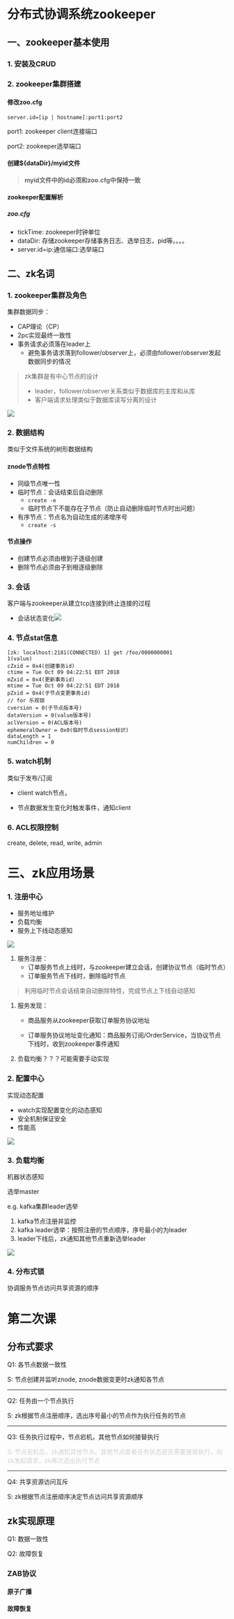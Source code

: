 # 分布式协调系统zookeeper

## 一、zookeeper基本使用

### 1. 安装及CRUD

### 2. zookeeper集群搭建

#### 修改zoo.cfg

```
server.id=[ip | hostname]:port1:port2
```

port1: zookeeper client连接端口

port2: zookeeper选举端口

#### 创建${dataDir}/myid文件

>  **myid文件中的id必须和zoo.cfg中保持一致**

#### zookeeper配置解析

##### zoo.cfg

- tickTime: zookeeper时钟单位
- dataDir: 存储zookeeper存储事务日志、选举日志，pid等。。。。
- server.id=ip:通信端口:选举端口

## 二、zk名词

### 1. zookeeper集群及角色

集群数据同步：

- CAP理论（CP）
- 2pc实现最终一致性
- 事务请求必须落在leader上
  - 避免事务请求落到follower/observer上，必须由follower/observer发起数据同步的情况

> zk集群是有中心节点的设计
>
> - leader，follower/observer关系类似于数据库的主库和从库
> - 客户端请求处理类似于数据库读写分离的设计

![](E:\images\zookeeper_cluster.png)

### 2. 数据结构

类似于文件系统的树形数据结构

#### znode节点特性

- 同级节点唯一性
- 临时节点：会话结束后自动删除
  - `create -e`
  - 临时节点下不能存在子节点（防止自动删除临时节点时出问题）
- 有序节点：节点名为自动生成的递增序号
  - `create -s`

#### 节点操作

- 创建节点必须由根到子逐级创建
- 删除节点必须由子到根逐级删除

### 3. 会话

客户端与zookeeper从建立tcp连接到终止连接的过程

- 会话状态变化![](E:\images\zookeeper_session_states.png)

### 4. 节点stat信息

```
[zk: localhost:2181(CONNECTED) 1] get /foo/0000000001
1(value)
cZxid = 0x4(创建事务id)
ctime = Tue Oct 09 04:22:51 EDT 2018
mZxid = 0x4(更新事务id)
mtime = Tue Oct 09 04:22:51 EDT 2018
pZxid = 0x4(子节点变更事务id)
// for 乐观锁
cversion = 0(子节点版本号)
dataVersion = 0(value版本号)
aclVersion = 0(ACL版本号)
ephemeralOwner = 0x0(临时节点session标识)
dataLength = 1
numChildren = 0
```

### 5. watch机制

类似于发布/订阅

- client watch节点，

- 节点数据发生变化时触发事件，通知client

### 6. ACL权限控制

create, delete, read, write, admin

# 三、zk应用场景

### 1. 注册中心

- 服务地址维护
- 负载均衡
- 服务上下线动态感知

![](E:\images\zookeeper_registry.png)

1. 服务注册：
   - 订单服务节点上线时，与zookeeper建立会话，创建协议节点（临时节点）
   - 订单服务节点下线时，删除临时节点

> 利用临时节点会话结束自动删除特性，完成节点上下线自动感知

1. 服务发现：

   - 商品服务从zookeeper获取订单服务协议地址

   - 订单服务协议地址变化通知：商品服务订阅/OrderService，当协议节点下线时，收到zookeeper事件通知

2. 负载均衡？？？可能需要手动实现

### 2. 配置中心

实现动态配置

- watch实现配置变化的动态感知
- 安全机制保证安全
- 性能高

![](E:\images\配置中心.png)

### 3. 负载均衡

机器状态感知

选举master

e.g. kafka集群leader选举

1. kafka节点注册并监控
2. kafka leader选举：按照注册的节点顺序，序号最小的为leader
3. leader下线后，zk通知其他节点重新选举leader

![](E:\images\zk_kafka_epoch.png)

### 4. 分布式锁

协调服务节点访问共享资源的顺序









# 第二次课

## 分布式要求

Q1: 各节点数据一致性

S: 节点创建并监听znode, znode数据变更时zk通知各节点

---

Q2: 任务由一个节点执行

S: zk根据节点注册顺序，选出序号最小的节点作为执行任务的节点

---

Q3: 任务执行过程中，节点宕机，其他节点如何接替执行

<font color="#d0d0d">S: 节点宕机后，zk通知其他节点。其他节点查看任务状态是否需要接替执行，向zk发起请求，zk再次选出执行节点</font>

---

Q4: 共享资源访问互斥

S:  zk根据节点注册顺序决定节点访问共享资源顺序

## zk实现原理

Q1: 数据一致性

Q2: 故障恢复

### ZAB协议

#### 原子广播

#### 故障恢复

